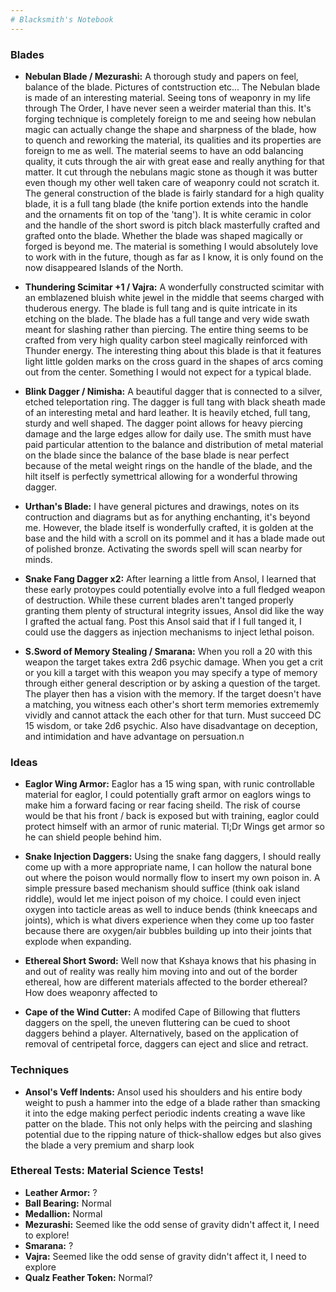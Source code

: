```yaml
---
# Blacksmith's Notebook
---
```



### Blades

* **Nebulan Blade / Mezurashi:** A thorough study and papers on feel, balance of the blade. Pictures of contstruction etc... The Nebulan blade is made of an interesting material. Seeing tons of weaponry in my life through The Order, I have never seen a weirder material than this. It's forging technique is completely foreign to me and seeing how nebulan magic can actually change the shape and sharpness of the blade, how to quench and reworking the material, its qualities and its properties are foreign to me as well. The material seems to have an odd balancing quality, it cuts through the air with great ease and really anything for that matter. It cut through the nebulans magic stone as though it was butter even though my other well taken care of weaponry could not scratch it. The general construction of the blade is fairly standard for a high quality blade, it is a full tang blade (the knife portion extends into the handle and the ornaments fit on top of the 'tang'). It is white ceramic in color and the handle of the short sword is pitch black masterfully crafted and grafted onto the blade. Whether the blade was shaped magically or forged is beyond me. The material is something I would absolutely love to work with in the future, though as far as I know, it is only found on the now disappeared Islands of the North.


* **Thundering Scimitar +1 / Vajra:** A wonderfully constructed scimitar with an emblazened bluish white jewel in the middle that seems charged with thuderous energy. The blade is full tang and is quite intricate in its etching on the blade. The blade has a full tange and very wide swath meant for slashing rather than piercing. The entire thing seems to be crafted from very high quality carbon steel magically reinforced with Thunder energy. The interesting thing about this blade is that it features light little golden marks on the cross guard in the shapes of arcs coming out from the center. Something I would not expect for a typical blade.


* **Blink Dagger / Nimisha:** A beautiful dagger that is connected to a silver, etched teleportation ring. The dagger is full tang with black sheath made of an interesting metal and hard leather. It is heavily etched, full tang, sturdy and well shaped. The dagger point allows for heavy piercing damage and the large edges allow for daily use. The smith must have paid particular attention to the balance and distribution of metal material on the blade since the balance of the base blade is near perfect because of the metal weight rings on the handle of the blade, and the hilt itself is perfectly symettrical allowing for a wonderful throwing dagger. 


* **Urthan's Blade:** I have general pictures and drawings, notes on its contruction and diagrams but as for anything enchanting, it's beyond me. However, the blade itself is wonderfully crafted, it is golden at the base and the hild with a scroll on its pommel and it has a blade made out of polished bronze. Activating the swords spell will scan nearby for minds.


* **Snake Fang Dagger x2:** After learning a little from Ansol, I learned that these early protoypes could potentially evolve into a full fledged weapon of destruction. While these current blades aren't tanged properly granting them plenty of structural integrity issues, Ansol did like the way I grafted the actual fang. Post this Ansol said that if I full tanged it, I could use the daggers as injection mechanisms to inject lethal poison.

* **S.Sword of Memory Stealing / Smarana:** When you roll a 20 with this weapon the target takes extra 2d6 psychic damage. When you get a crit or you kill a target with this weapon you may specify a type of memory through either general description or by asking a question of the target. The player then has a vision with the memory. If the target doesn't have a matching, you witness each other's short term memories extrememly vividly and cannot attack the each other for that turn. Must succeed DC 15 wisdom, or take 2d6 psychic. Also have disadvantage on deception, and intimidation and have advantage on persuation.n



### Ideas

* **Eaglor Wing Armor:** Eaglor has a 15 wing span, with runic controllable material for eaglor, I could potentially graft armor on eaglors wings to make him a forward facing or rear facing sheild. The risk of course would be that his front / back is exposed but with training, eaglor could protect himself with an armor of runic material. Tl;Dr Wings get armor so he can shield people behind him.

* **Snake Injection Daggers:** Using the snake fang daggers, I should really come up with a more appropriate name, I can hollow the natural bone out where the poison would normally flow to insert my own poison in. A simple pressure based mechanism should suffice (think oak island riddle), would let me inject poison of my choice. I could even inject oxygen into tacticle areas as well to induce bends (think kneecaps and joints), which is what divers experience when they come up too faster because there are oxygen/air bubbles building up into their joints that explode when expanding.

* **Ethereal Short Sword:** Well now that Kshaya knows that his phasing in and out of reality was really him moving into and out of the border ethereal, how are different materials affected to the border ethereal? How does weaponry affected to 

* **Cape of the Wind Cutter:** A modifed Cape of Billowing that flutters daggers on the spell, the uneven fluttering can be cued to shoot daggers behind a player. Alternatively, based on the application of removal of centripetal force, daggers can eject and slice and retract.

### Techniques
* **Ansol's Veff Indents:** Ansol used his shoulders and his entire body weight to push a hammer into the edge of a blade rather than smacking it into the edge making perfect periodic indents creating a wave like patter on the blade. This not only helps with the peircing and slashing potential due to the ripping nature of thick-shallow edges but also gives the blade a very premium and sharp look 



### Ethereal Tests: Material Science Tests!
* **Leather Armor:** ?
* **Ball Bearing:** Normal
* **Medallion:** Normal
* **Mezurashi:** Seemed like the odd sense of gravity didn't affect it, I need to explore!
* **Smarana:** ?
* **Vajra:** Seemed like the odd sense of gravity didn't affect it, I need to explore
* **Qualz Feather Token:** Normal?

